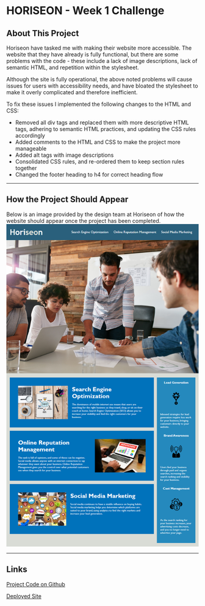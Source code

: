 # HORISEON - Week 1 Challenge

## About This Project

Horiseon have tasked me with making their website more accessible.  The website that they have already is fully functional, but there are some problems with the code - these include a lack of image descriptions, lack of semantic HTML, and repetition within the stylesheet.

Although the site is fully operational, the above noted problems will cause issues for users with accessibility needs, and have bloated the stylesheet to make it overly complicated and therefore inefficient.

To fix these issues I implemented the following changes to the HTML and CSS:
* Removed all div tags and replaced them with more descriptive HTML tags, adhering to semantic HTML practices, and updating the CSS rules accordingly
* Added comments to the HTML and CSS to make the project more manageable
* Added alt tags with image descriptions
* Consolidated CSS rules, and re-ordered them to keep section rules together
* Changed the footer heading to h4 for correct heading flow

---
## How the Project Should Appear
Below is an image provided by the design team at Horiseon of how the website should appear once the project has been completed.
![Mock-up design from Horiseon](./assets/images/Horiseon-page-demo.png)

---
## Links
[Project Code on Github](https://github.com/philmcgarty/horiseon "Github")

[Deployed Site](https://philmcgarty.github.io/horiseon)